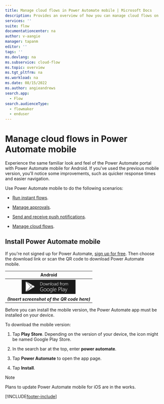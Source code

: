 ```yaml
---
title: Manage cloud flows in Power Automate mobile | Microsoft Docs
description: Provides an overview of how you can manage cloud flows on the go.
services: ''
suite: flow
documentationcenter: na
author: v-aangie
manager: tapanm
editor: ''
tags: ''
ms.devlang: na
ms.subservice: cloud-flow
ms.topic: overview
ms.tgt_pltfrm: na
ms.workload: na
ms.date: 08/15/2022
ms.author: angieandrews
search.app: 
  - Flow
search.audienceType: 
  - flowmaker
  - enduser
---
```

# Manage cloud flows in Power Automate mobile

Experience the same familiar look and feel of the Power Automate portal with Power Automate mobile for Android. If you've used the previous mobile version, you'll notice some improvements, such as quicker response times and easier navigation.

Use Power Automate mobile to do the following scenarios:

- [Run instant flows](run-instant-flows.md).

- [Manage approvals](manage-approvals.md).

- [Send and receive push notifications](send-receive-push.md).

- [Manage cloud flows](manage-cloud-flows.md).

## Install Power Automate mobile

If you're not signed up for Power Automate, [sign up for free](https://make.powerapps.com/signup?redirect=marketing&email=). Then choose the download link or scan the QR code to download Power Automate mobile.


| Android |
| :---:   |
| [![Download Power Automate from Google Play.](/articles/media/android/google-play.png "Download Power Automate from Google Play") ](https://play.google.com/store/apps/details?id=com.microsoft.msapps)    |
|  ***(Insert screenshot of the QR code here)***    |

Before you can install the mobile version, the Power Automate app must be installed on your device.

To download the mobile version:

1. Tap **Play Store**. Depending on the version of your device, the icon might be named Google Play Store.

1. In the search bar at the top, enter **power automate**.

1. Tap **Power Automate** to open the app page.

1. Tap **Install**.  

<!--![Screenshot of Power Automate.](media/android/install.png "Install Power Automate")-->

> [!NOTE]
> Plans to update Power Automate mobile for iOS are in the works.
 
[!INCLUDE[footer-include](../includes/footer-banner.md)]